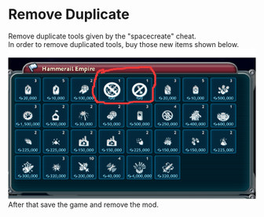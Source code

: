 # Remove Duplicate
Remove duplicate tools given by the "spacecreate" cheat.   
In order to remove duplicated tools, buy those new items shown below.
![image](https://raw.githubusercontent.com/Studumb/RemoveDuplicate/main/Screenshot_161.webp)   
After that save the game and remove the mod.
